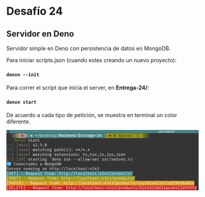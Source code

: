 # Desafío 24

## Servidor en Deno

Servidor simple en Deno con persistencia de datos en MongoDB.


Para iniciar scripts.json (cuando estes creando un nuevo proyecto):
#### `denon --init`


Para correr el script que inicia el server, en **Entrega-24/**:
#### `denon start`

De acuerdo a cada tipo de petición, se muestra en terminal un color diferente.

<img src="../Desafio24/denoRunning.png" alt="Deno running with different requests"/>